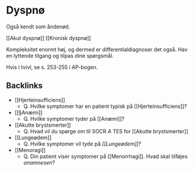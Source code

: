# Dyspnø
Også kendt som åndenød.

[[Akut dyspnø]]
[[Kronisk dyspnø]]

Kompleksitet enormt høj, og dermed er differentialdiagnoser det også. Hav en lyttende tilgang og tilpas dine spørgsmål.

Hvis i tvivl, se s. 253-255 i AP-bogen.

## Backlinks
* [[Hjerteinsufficiens]]
	* Q. Hvilke symptomer har en patient typisk på [[Hjerteinsufficiens]]?
* [[§Anæmi]]
	* Q. Hvilke symptomer tyder på [[Anæmi]]?
* [[Akutte brystsmerter]]
	* Q. Hvad vil du spørge om til SOCR *A* TES for [[Akutte brystsmerter]] 
* [[Lungeødem]]
	* Q. Hvilke symptomer vil tyde på *[[Lungeødem]]*? 
* [[Menoragi]]
	* Q. Din patient viser symptomer på [[Menorrhagi]]. Hvad skal tilføjes *anamnesen*? 

<!-- #anki/tag/med/gp #anki/deck/Medicine -->

<!-- {BearID:283C91C2-DEE3-4BEF-AE9F-B39D78EDE2B2-43570-00005982FC225FEA} -->

